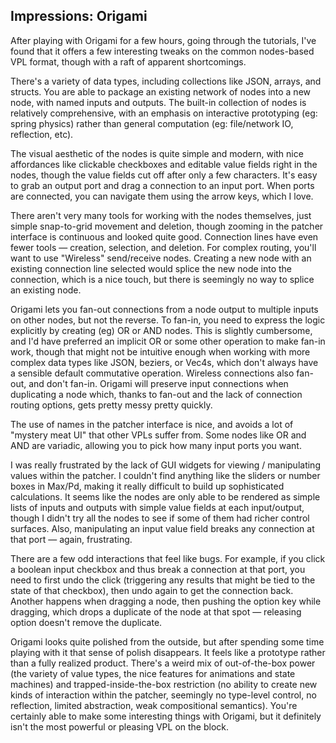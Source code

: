 ## Impressions: Origami

After playing with Origami for a few hours, going through the tutorials, I've found that it offers a few interesting tweaks on the common nodes-based VPL format, though with a raft of apparent shortcomings.

There's a variety of data types, including collections like JSON, arrays, and structs. You are able to package an existing network of nodes into a new node, with named inputs and outputs. The built-in collection of nodes is relatively comprehensive, with an emphasis on interactive prototyping (eg: spring physics) rather than general computation (eg: file/network IO, reflection, etc).

The visual aesthetic of the nodes is quite simple and modern, with nice affordances like clickable checkboxes and editable value fields right in the nodes, though the value fields cut off after only a few characters. It's easy to grab an output port and drag a connection to an input port. When ports are connected, you can navigate them using the arrow keys, which I love.

There aren't very many tools for working with the nodes themselves, just simple snap-to-grid movement and deletion, though zooming in the patcher interface is continuous and looked quite good. Connection lines have even fewer tools — creation, selection, and deletion. For complex routing, you'll want to use "Wireless" send/receive nodes. Creating a new node with an existing connection line selected would splice the new node into the connection, which is a nice touch, but there is seemingly no way to splice an existing node.

Origami lets you fan-out connections from a node output to multiple inputs on other nodes, but not the reverse. To fan-in, you need to express the logic explicitly by creating (eg) OR or AND nodes. This is slightly cumbersome, and I'd have preferred an implicit OR or some other operation to make fan-in work, though that might not be intuitive enough when working with more complex data types like JSON, beziers, or Vec4s, which don't always have a sensible default commutative operation. Wireless connections also fan-out, and don't fan-in. Origami will preserve input connections when duplicating a node which, thanks to fan-out and the lack of connection routing options, gets pretty messy pretty quickly.

The use of names in the patcher interface is nice, and avoids a lot of "mystery meat UI" that other VPLs suffer from. Some nodes like OR and AND are variadic, allowing you to pick how many input ports you want.

I was really frustrated by the lack of GUI widgets for viewing / manipulating values within the patcher. I couldn't find anything like the sliders or number boxes in Max/Pd, making it really difficult to build up sophisticated calculations. It seems like the nodes are only able to be rendered as simple lists of inputs and outputs with simple value fields at each input/output, though I didn't try all the nodes to see if some of them had richer control surfaces. Also, manipulating an input value field breaks any connection at that port — again, frustrating.

There are a few odd interactions that feel like bugs. For example, if you click a boolean input checkbox and thus break a connection at that port, you need to first undo the click (triggering any results that might be tied to the state of that checkbox), then undo again to get the connection back. Another happens when dragging a node, then pushing the option key while dragging, which drops a duplicate of the node at that spot — releasing option doesn't remove the duplicate.

Origami looks quite polished from the outside, but after spending some time playing with it that sense of polish disappears. It feels like a prototype rather than a fully realized product. There's a weird mix of out-of-the-box power (the variety of value types, the nice features for animations and state machines) and trapped-inside-the-box restriction (no ability to create new kinds of interaction within the patcher, seemingly no type-level control, no reflection, limited abstraction, weak compositional semantics). You're certainly able to make some interesting things with Origami, but it definitely isn't the most powerful or pleasing VPL on the block.
